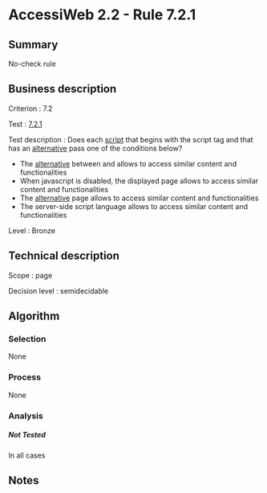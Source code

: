 # AccessiWeb 2.2 - Rule 7.2.1

## Summary

No-check rule

## Business description

Criterion : 7.2

Test :
[7.2.1](http://www.accessiweb.org/index.php/accessiweb-22-english-version.html#test-7-2-1)

Test description : Does each
[script](http://www.accessiweb.org/index.php/glossary-76.html#mScript)
that begins with the script tag and that has an
[alternative](http://www.accessiweb.org/index.php/glossary-76.html#mAltScript)
pass one of the conditions below?

-   The
    [alternative](http://www.accessiweb.org/index.php/glossary-76.html#mAltScript)
    between
    and
    allows to access similar content and functionalities
-   When javascript is disabled, the displayed page allows to access
    similar content and functionalities
-   The
    [alternative](http://www.accessiweb.org/index.php/glossary-76.html#mAltScript)
    page allows to access similar content and functionalities
-   The server-side script language allows to access similar content and
    functionalities

Level : Bronze

## Technical description

Scope : page

Decision level :
semidecidable

## Algorithm

### Selection

None

### Process

None

### Analysis

##### Not Tested

In all cases

## Notes


